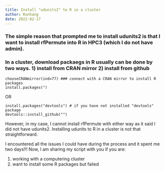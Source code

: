 ```yaml
---
title: Install "udunits2" to R in a cluster
author: Runhang
date: 2022-02-17
---
```


### The simple reason that prompted me to install udunits2 is that I want to install rfPermute into R in HPC3 (which I do not have admin).

### In a cluster, download packaegs in R usually can be done by two ways. 1) install from CRAN mirror 2) install from github


```
chooseCRANmirror(ind=77) ### connect with a CRAN mirror to install R packages
install.packages(")
```
OR

```
install.packages("devtools") # if you have not installed "devtools" package
devtools::install_github("")
```

However, in my case, I cannot install rfPermute with either way as it said I did not have udunits2. Installing udunits to R in a cluster is not that straightforward.

I encountered all the issues I could have during the process and it spent me two days!!! Now, I am sharing my script with you if you are:

1) working with a computering cluster
2) want to install some R packages but failed


